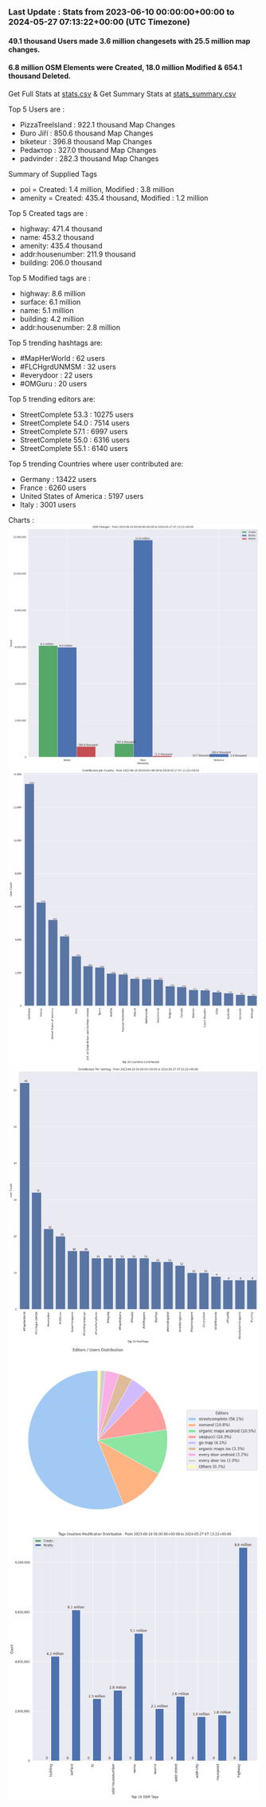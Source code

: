 ### Last Update : Stats from 2023-06-10 00:00:00+00:00 to 2024-05-27 07:13:22+00:00 (UTC Timezone)

#### 49.1 thousand Users made 3.6 million changesets with 25.5 million map changes.
#### 6.8 million OSM Elements were Created, 18.0 million Modified & 654.1 thousand Deleted.
Get Full Stats at [stats.csv](/stats/fieldmappers/Daily/stats.csv)
 & Get Summary Stats at [stats_summary.csv](/stats/fieldmappers/Daily/stats_summary.csv)

Top 5 Users are : 
- PizzaTreeIsland : 922.1 thousand Map Changes
- Đuro Jiří : 850.6 thousand Map Changes
- biketeur : 396.8 thousand Map Changes
- Реdактор : 327.0 thousand Map Changes
- padvinder : 282.3 thousand Map Changes

Summary of Supplied Tags
- poi = Created: 1.4 million, Modified : 3.8 million
- amenity = Created: 435.4 thousand, Modified : 1.2 million


Top 5 Created tags are :
- highway: 471.4 thousand
- name: 453.2 thousand
- amenity: 435.4 thousand
- addr:housenumber: 211.9 thousand
- building: 206.0 thousand


Top 5 Modified tags are :
- highway: 8.6 million
- surface: 6.1 million
- name: 5.1 million
- building: 4.2 million
- addr:housenumber: 2.8 million


Top 5 trending hashtags are:
- #MapHerWorld : 62 users
- #FLCHgrdUNMSM : 32 users
- #everydoor : 22 users
- #OMGuru : 20 users


Top 5 trending editors are:
- StreetComplete 53.3 : 10275 users
- StreetComplete 54.0 : 7514 users
- StreetComplete 57.1 : 6997 users
- StreetComplete 55.0 : 6316 users
- StreetComplete 55.1 : 6140 users


Top 5 trending Countries where user contributed are:
- Germany : 13422 users
- France : 6260 users
- United States of America : 5197 users
- Italy : 3001 users


 Charts : 
![Alt text](./stats_osm_changes.png) 
![Alt text](./stats_users_per_country.png) 
![Alt text](./stats_users_per_hashtag.png) 
![Alt text](./stats_editors_pie_chart.png) 
![Alt text](./stats_tags.png) 
